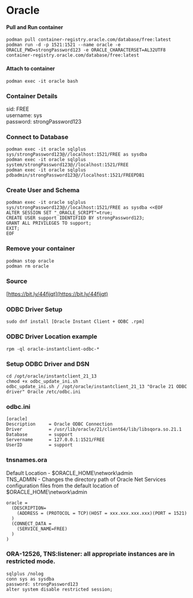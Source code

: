 # Oracle
#### Pull and Run container
```
podman pull container-registry.oracle.com/database/free:latest
podman run -d -p 1521:1521 --name oracle -e ORACLE_PWD=strongPassword123 -e ORACLE_CHARACTERSET=AL32UTF8 container-registry.oracle.com/database/free:latest
```

#### Attach to container
```
podman exec -it oracle bash
```

### Container Details
sid: FREE  
username: sys  
password: strongPassword123  

### Connect to Database
```
podman exec -it oracle sqlplus sys/strongPassword123@//localhost:1521/FREE as sysdba
podman exec -it oracle sqlplus system/strongPassword123@//localhost:1521/FREE
podman exec -it oracle sqlplus pdbadmin/strongPassword123@//localhost:1521/FREEPDB1
```

### Create User and Schema
```
podman exec -it oracle sqlplus sys/strongPassword123@//localhost:1521/FREE as sysdba <<EOF
ALTER SESSION SET "_ORACLE_SCRIPT"=true;
CREATE USER support IDENTIFIED BY strongPassword123;
GRANT ALL PRIVILEGES TO support;
EXIT;
EOF
```

### Remove your container
```
podman stop oracle
podman rm oracle
```

### Source
[https://bit.ly/44fijqt](https://bit.ly/44fijqt)  

### ODBC Driver Setup
```
sudo dnf install [Oracle Instant Client + ODBC .rpm]
```

### ODBC Driver Location example
```
rpm -ql oracle-instantclient-odbc-*
```

### Setup ODBC Driver and DSN
```
cd /opt/oracle/instantclient_21_13
chmod +x odbc_update_ini.sh
odbc_update_ini.sh / /opt/oracle/instantclient_21_13 "Oracle 21 ODBC driver" Oracle /etc/odbc.ini
```

### odbc.ini
```
[oracle]
Description     = Oracle ODBC Connection
Driver          = /usr/lib/oracle/21/client64/lib/libsqora.so.21.1
Database        = support
Servername      = 127.0.0.1:1521/FREE
UserID          = support
```

### tnsnames.ora
Default Location - $ORACLE_HOME\network\admin    
TNS_ADMIN - Changes the directory path of Oracle Net Services configuration files from the default location of $ORACLE_HOME\network\admin   
```
oracle =
  (DESCRIPTION=
    (ADDRESS = (PROTOCOL = TCP)(HOST = xxx.xxx.xxx.xxx)(PORT = 1521)
  )
  (CONNECT_DATA =
    (SERVICE_NAME=FREE)
  )
)
```

### ORA-12526, TNS:listener: all appropriate instances are in restricted mode.
```
sqlplus /nolog
conn sys as sysdba
password: strongPassword123
alter system disable restricted session;
```